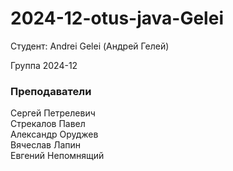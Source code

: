 # 2024-12-otus-java-Gelei

Студент: Andrei Gelei (Андрей Гелей)

Группа 2024-12

### Преподаватели
Сергей Петрелевич<br>
Стрекалов Павел<br>
Александр Оруджев<br>
Вячеслав Лапин<br>
Евгений Непомнящий
